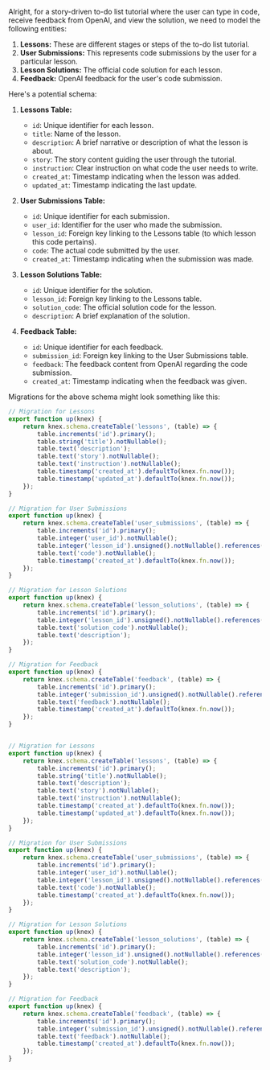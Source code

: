 Alright, for a story-driven to-do list tutorial where the user can type in code, receive feedback from OpenAI, and view the solution, we need to model the following entities:

1. **Lessons:** These are different stages or steps of the to-do list tutorial.
2. **User Submissions:** This represents code submissions by the user for a particular lesson.
3. **Lesson Solutions:** The official code solution for each lesson.
4. **Feedback:** OpenAI feedback for the user's code submission.

Here's a potential schema:

1. **Lessons Table:**
   - `id`: Unique identifier for each lesson.
   - `title`: Name of the lesson.
   - `description`: A brief narrative or description of what the lesson is about.
   - `story`: The story content guiding the user through the tutorial.
   - `instruction`: Clear instruction on what code the user needs to write.
   - `created_at`: Timestamp indicating when the lesson was added.
   - `updated_at`: Timestamp indicating the last update.

2. **User Submissions Table:**
   - `id`: Unique identifier for each submission.
   - `user_id`: Identifier for the user who made the submission.
   - `lesson_id`: Foreign key linking to the Lessons table (to which lesson this code pertains).
   - `code`: The actual code submitted by the user.
   - `created_at`: Timestamp indicating when the submission was made.

3. **Lesson Solutions Table:**
   - `id`: Unique identifier for the solution.
   - `lesson_id`: Foreign key linking to the Lessons table.
   - `solution_code`: The official solution code for the lesson.
   - `description`: A brief explanation of the solution.

4. **Feedback Table:**
   - `id`: Unique identifier for each feedback.
   - `submission_id`: Foreign key linking to the User Submissions table.
   - `feedback`: The feedback content from OpenAI regarding the code submission.
   - `created_at`: Timestamp indicating when the feedback was given.

Migrations for the above schema might look something like this:

```javascript
// Migration for Lessons
export function up(knex) {
    return knex.schema.createTable('lessons', (table) => {
        table.increments('id').primary();
        table.string('title').notNullable();
        table.text('description');
        table.text('story').notNullable();
        table.text('instruction').notNullable();
        table.timestamp('created_at').defaultTo(knex.fn.now());
        table.timestamp('updated_at').defaultTo(knex.fn.now());
    });
}

// Migration for User Submissions
export function up(knex) {
    return knex.schema.createTable('user_submissions', (table) => {
        table.increments('id').primary();
        table.integer('user_id').notNullable();
        table.integer('lesson_id').unsigned().notNullable().references('id').inTable('lessons').onDelete('CASCADE');
        table.text('code').notNullable();
        table.timestamp('created_at').defaultTo(knex.fn.now());
    });
}

// Migration for Lesson Solutions
export function up(knex) {
    return knex.schema.createTable('lesson_solutions', (table) => {
        table.increments('id').primary();
        table.integer('lesson_id').unsigned().notNullable().references('id').inTable('lessons').onDelete('CASCADE');
        table.text('solution_code').notNullable();
        table.text('description');
    });
}

// Migration for Feedback
export function up(knex) {
    return knex.schema.createTable('feedback', (table) => {
        table.increments('id').primary();
        table.integer('submission_id').unsigned().notNullable().references('id').inTable('user_submissions').onDelete('CASCADE');
        table.text('feedback').notNullable();
        table.timestamp('created_at').defaultTo(knex.fn.now());
    });
}


// Migration for Lessons
export function up(knex) {
    return knex.schema.createTable('lessons', (table) => {
        table.increments('id').primary();
        table.string('title').notNullable();
        table.text('description');
        table.text('story').notNullable();
        table.text('instruction').notNullable();
        table.timestamp('created_at').defaultTo(knex.fn.now());
        table.timestamp('updated_at').defaultTo(knex.fn.now());
    });
}

// Migration for User Submissions
export function up(knex) {
    return knex.schema.createTable('user_submissions', (table) => {
        table.increments('id').primary();
        table.integer('user_id').notNullable();
        table.integer('lesson_id').unsigned().notNullable().references('id').inTable('lessons').onDelete('CASCADE');
        table.text('code').notNullable();
        table.timestamp('created_at').defaultTo(knex.fn.now());
    });
}

// Migration for Lesson Solutions
export function up(knex) {
    return knex.schema.createTable('lesson_solutions', (table) => {
        table.increments('id').primary();
        table.integer('lesson_id').unsigned().notNullable().references('id').inTable('lessons').onDelete('CASCADE');
        table.text('solution_code').notNullable();
        table.text('description');
    });
}

// Migration for Feedback
export function up(knex) {
    return knex.schema.createTable('feedback', (table) => {
        table.increments('id').primary();
        table.integer('submission_id').unsigned().notNullable().references('id').inTable('user_submissions').onDelete('CASCADE');
        table.text('feedback').notNullable();
        table.timestamp('created_at').defaultTo(knex.fn.now());
    });
}
